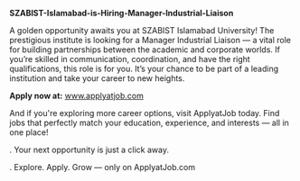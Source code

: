 **SZABIST-Islamabad-is-Hiring-Manager-Industrial-Liaison**

A golden opportunity awaits you at SZABIST Islamabad University! The prestigious institute is looking for a Manager Industrial Liaison — a vital role for building partnerships between the academic and corporate worlds.
If you’re skilled in communication, coordination, and have the right qualifications, this role is for you. It’s your chance to be part of a leading institution and take your career to new heights.

**Apply now at:** www.applyatjob.com

And if you're exploring more career options, visit ApplyatJob today. Find jobs that perfectly match your education, experience, and interests — all in one place!

. Your next opportunity is just a click away.

. Explore. Apply. Grow — only on ApplyatJob.com


